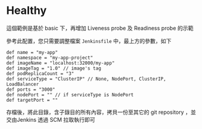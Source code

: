 # Healthy

這個範例是基於 basic 下，再增加 Liveness probe 及 Readiness probe 的示範

參考此配置，您只需要調整檔案 `Jenkinsfile` 中，最上方的參數，如下

```pipeline
def name = "my-app"
def namespace = "my-app-project"
def imageName = "localhost:32000/my-app"
def imageTag = "1.0" // image's tag
def podReplicaCount = "3"
def serviceType = "ClusterIP" // None, NodePort, ClusterIP, LoadBalancer
def ports = "3000"
def nodePort = "" // if serviceType is NodePort
def targetPort = ""
```

存檔後，將此目錄，含子錄目的所有內容，拷貝一份至其它的 git repository ，並交由Jenkins 透過 SCM 拉取執行即可
